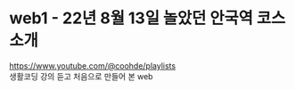 # web1 - 22년 8월 13일 놀았던 안국역 코스 소개

https://www.youtube.com/@coohde/playlists <br>
생활코딩 강의 듣고 처음으로 만들어 본 web <br>
